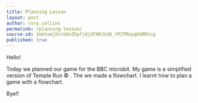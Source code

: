 ```yaml
---
title: Planning Lesson
layout: post
author: rory.collins
permalink: /planning-lesson/
source-id: 1UetomjktcbEnZhpfjXjSFHRJSdU_YP2TMuyqH1RRtcg
published: true
---
```

Hello!

Today we planned our game for the BBC microbit. My game is a simplified version of Temple Run © . The we made a flowchart. I learnt how to plan a game with a flowchart.

Bye!!

